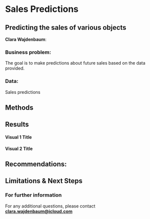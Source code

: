 # Sales Predictions
## Predicting the sales of various objects 

**Clara Wajdenbaum**:

### Business problem:

The goal is to make predictions about future sales based on the data provided.

### Data:
Sales predictions

## Methods

## Results

#### Visual 1 Title

#### Visual 2 Title

## Recommendations:

## Limitations & Next Steps

### For further information

For any additional questions, please contact **clara.wajdenbaum@icloud.com**
